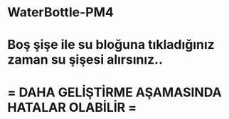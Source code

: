 # WaterBottle-PM4
# Boş şişe ile su bloğuna tıkladığınız zaman su şişesi alırsınız..

# = DAHA GELİŞTİRME AŞAMASINDA HATALAR OLABİLİR = 
